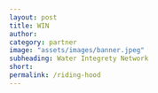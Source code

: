 ```yaml
---
layout: post
title: WIN
author: 
category: partner
image: "assets/images/banner.jpeg"
subheading: Water Integrety Network
short: 
permalink: /riding-hood
--- 
```


